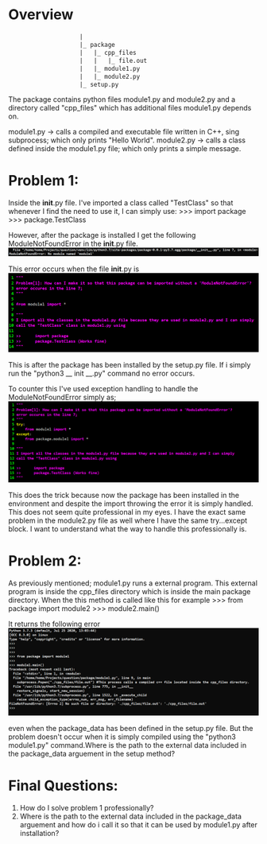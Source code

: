 # Overview
                        |
                        |_ package
                        |   |_ cpp_files
                        |   |   |_ file.out
                        |   |_ module1.py
                        |   |_ module2.py
                        |_ setup.py

The package contains python files module1.py and module2.py and a directory called "cpp_files" which has additional files module1.py depends on.  

module1.py -> calls a compiled and executable file written in C++, sing subprocess; which only prints "Hello World".
module2.py -> calls a class defined inside the module1.py file; which only prints a simple message.

# Problem 1:
Inside the __init__.py file. I've imported a class called "TestClass" so that whenever I find the need to use it, I can simply use:
                                                        >>> import package
                                                        >>> package.TestClass
                                                        
However, after the package is installed I get the following ModuleNotFoundError in the __init__.py file.
![](./img/Problem1.png)

This error occurs when the file __init__.py is 
![](./img/Problem1_arises.png)

This is after the package has been installed by the setup.py file. If i simply run the "python3 __ init __.py" command no error occurs.

To counter this I've used exception handling to handle the ModuleNotFoundError simply as;
![](./img/Problem1_solution.png)

This does the trick because now the package has been installed in the environment and despite the import throwing the error it is simply handled. This does not seem quite professional in my eyes. I have the exact same problem in the module2.py file as well where I have the same try...except block. I want to understand what the way to handle this professionally is.

# Problem 2:
As previously mentioned; module1.py runs a external program. This external program is inside the cpp_files directory which is inside the main package directory. When the this method is called like this for example
                                                         >>> from package import module2
                                                         >>> module2.main()

It returns the following error 
![](./img/Problem2.png)

even when the package_data has been defined in the setup.py file. But the problem doesn't occur when it is simply compiled using the "python3 module1.py" command.Where is the path to the external data included in the package_data arguement in the setup method? 

# Final Questions:
1) How do I solve problem 1 professionally?
2) Where is the path to the external data included in the package_data arguement and how do i call it so that it can be used by module1.py after installation?

            
